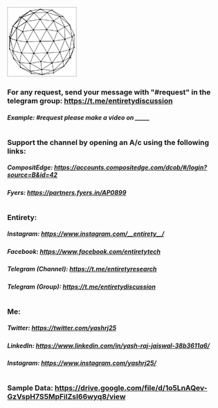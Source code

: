 <img src="Entirety.png" width=160 height=160>

### For any request, send your message with "#request" in the telegram group: https://t.me/entiretydiscussion
##### Example: #request please make a video on _____

#

### Support the channel by opening an A/c using the following links:
##### CompositEdge: https://accounts.compositedge.com/dcob/#/login?source=B&id=42
##### Fyers: https://partners.fyers.in/AP0899

#

### Entirety:
##### Instagram: https://www.instagram.com/__entirety__/
##### Facebook: https://www.facebook.com/entiretytech
##### Telegram (Channel): https://t.me/entiretyresearch
##### Telegram (Group): https://t.me/entiretydiscussion

#

### Me:
##### Twitter: https://twitter.com/yashrj25
##### LinkedIn: https://www.linkedin.com/in/yash-raj-jaiswal-38b3611a6/
##### Instagram: https://www.instagram.com/yashrj25/

#

### Sample Data: https://drive.google.com/file/d/1o5LnAQev-GzVspH7S5MpFilZsI66wyq8/view
